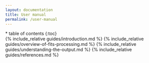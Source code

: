 ```yaml
---
layout: documentation
title: User manual
permalink: /user-manual
---
```


<nav markdown="1" class="sidebar">
* table of contents
{:toc}
</nav>

<div markdown="1" class="main">
{% include_relative guides/introduction.md %}
{% include_relative guides/overview-of-fits-processing.md %}
{% include_relative guides/understanding-the-output.md %}
{% include_relative guides/references.md %}

</div>
